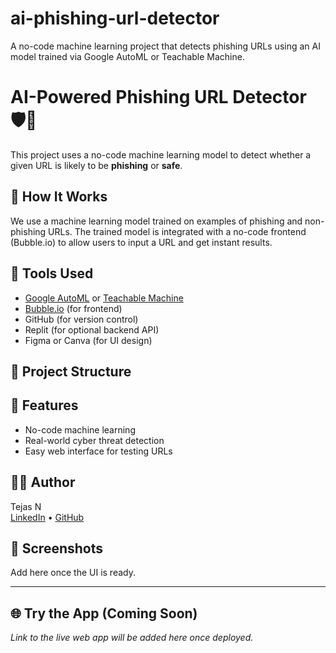 # ai-phishing-url-detector
A no-code machine learning project that detects phishing URLs using an AI model trained via Google AutoML or Teachable Machine.

# AI-Powered Phishing URL Detector 🛡️🔗

This project uses a no-code machine learning model to detect whether a given URL is likely to be **phishing** or **safe**.

## 🚀 How It Works
We use a machine learning model trained on examples of phishing and non-phishing URLs. The trained model is integrated with a no-code frontend (Bubble.io) to allow users to input a URL and get instant results.

## 🔧 Tools Used
- [Google AutoML](https://cloud.google.com/automl) or [Teachable Machine](https://teachablemachine.withgoogle.com)
- [Bubble.io](https://bubble.io) (for frontend)
- GitHub (for version control)
- Replit (for optional backend API)
- Figma or Canva (for UI design)

## 📁 Project Structure


## 🎯 Features
- No-code machine learning
- Real-world cyber threat detection
- Easy web interface for testing URLs

## 👨‍💻 Author
Tejas N  
[LinkedIn](www.linkedin.com/in/tejas-n-457891368) • [GitHub](https://github.com/100Psycho007/)

## 📸 Screenshots
Add here once the UI is ready.

---

## 🌐 Try the App (Coming Soon)
_Link to the live web app will be added here once deployed._
